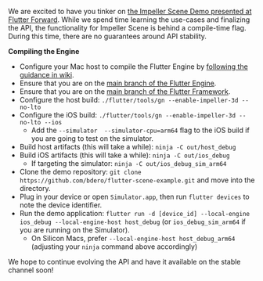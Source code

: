 We are excited to have you tinker on [the Impeller Scene Demo presented at Flutter Forward](https://www.youtube.com/live/zKQYGKAe5W8?feature=share&t=7048). While we spend time learning the use-cases and finalizing the API, the functionality for Impeller Scene is behind a compile-time flag. During this time, there are no guarantees around API stability.

**Compiling the Engine**

- Configure your Mac host to compile the Flutter Engine by [following the guidance in wiki](https://github.com/flutter/flutter/wiki/Setting-up-the-Engine-development-environment).
- Ensure that you are on the [main branch of the Flutter Engine](https://github.com/flutter/engine/tree/main).
- Ensure that you are on the [main branch of the Flutter Framework](https://github.com/flutter/flutter/tree/main).
- Configure the host build: `./flutter/tools/gn --enable-impeller-3d --no-lto`
- Configure the iOS build: `./flutter/tools/gn --enable-impeller-3d --no-lto --ios`
  - Add the `--simulator  --simulator-cpu=arm64` flag to the iOS build if you are going to test on the simulator.
- Build host artifacts (this will take a while): `ninja -C out/host_debug`
- Build iOS artifacts (this will take a while): `ninja -C out/ios_debug`
  - If targeting the simulator: `ninja -C out/ios_debug_sim_arm64`
- Clone the demo repository: `git clone https://github.com/bdero/flutter-scene-example.git` and move into the directory.
- Plug in your device or open `Simulator.app`, then run `flutter devices` to note the device identifier.
- Run the demo application: `flutter run -d [device_id] --local-engine ios_debug --local-engine-host host_debug` (or `ios_debug_sim_arm64` if you are running on the Simulator).
  - On Silicon Macs, prefer `--local-engine-host host_debug_arm64` (adjusting your `ninja` command above accordingly)

We hope to continue evolving the API and have it available on the stable channel soon!
